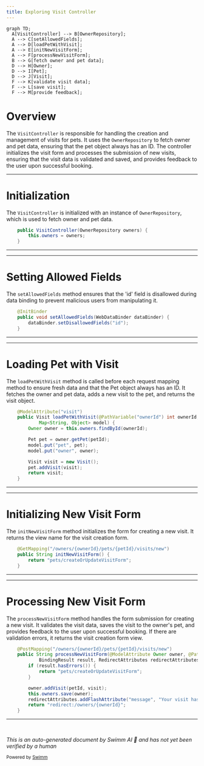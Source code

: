 ```yaml
---
title: Exploring Visit Controller
---
```

```mermaid
graph TD;
  A[VisitController] --> B[OwnerRepository];
  A --> C[setAllowedFields];
  A --> D[loadPetWithVisit];
  A --> E[initNewVisitForm];
  A --> F[processNewVisitForm];
  B --> G[fetch owner and pet data];
  D --> H[Owner];
  D --> I[Pet];
  D --> J[Visit];
  F --> K[validate visit data];
  F --> L[save visit];
  F --> M[provide feedback];
```

# Overview

The <SwmToken path="src/main/java/org/springframework/samples/petclinic/owner/VisitController.java" pos="44:3:3" line-data="	public VisitController(OwnerRepository owners) {">`VisitController`</SwmToken> is responsible for handling the creation and management of visits for pets. It uses the <SwmToken path="src/main/java/org/springframework/samples/petclinic/owner/VisitController.java" pos="44:5:5" line-data="	public VisitController(OwnerRepository owners) {">`OwnerRepository`</SwmToken> to fetch owner and pet data, ensuring that the pet object always has an ID. The controller initializes the visit form and processes the submission of new visits, ensuring that the visit data is validated and saved, and provides feedback to the user upon successful booking.

<SwmSnippet path="/src/main/java/org/springframework/samples/petclinic/owner/VisitController.java" line="44">

---

# Initialization

The <SwmToken path="src/main/java/org/springframework/samples/petclinic/owner/VisitController.java" pos="44:3:3" line-data="	public VisitController(OwnerRepository owners) {">`VisitController`</SwmToken> is initialized with an instance of <SwmToken path="src/main/java/org/springframework/samples/petclinic/owner/VisitController.java" pos="44:5:5" line-data="	public VisitController(OwnerRepository owners) {">`OwnerRepository`</SwmToken>, which is used to fetch owner and pet data.

```java
	public VisitController(OwnerRepository owners) {
		this.owners = owners;
	}
```

---

</SwmSnippet>

<SwmSnippet path="/src/main/java/org/springframework/samples/petclinic/owner/VisitController.java" line="48">

---

# Setting Allowed Fields

The <SwmToken path="src/main/java/org/springframework/samples/petclinic/owner/VisitController.java" pos="49:5:5" line-data="	public void setAllowedFields(WebDataBinder dataBinder) {">`setAllowedFields`</SwmToken> method ensures that the 'id' field is disallowed during data binding to prevent malicious users from manipulating it.

```java
	@InitBinder
	public void setAllowedFields(WebDataBinder dataBinder) {
		dataBinder.setDisallowedFields("id");
	}
```

---

</SwmSnippet>

<SwmSnippet path="/src/main/java/org/springframework/samples/petclinic/owner/VisitController.java" line="60">

---

# Loading Pet with Visit

The <SwmToken path="src/main/java/org/springframework/samples/petclinic/owner/VisitController.java" pos="61:5:5" line-data="	public Visit loadPetWithVisit(@PathVariable(&quot;ownerId&quot;) int ownerId, @PathVariable(&quot;petId&quot;) int petId,">`loadPetWithVisit`</SwmToken> method is called before each request mapping method to ensure fresh data and that the Pet object always has an ID. It fetches the owner and pet data, adds a new visit to the pet, and returns the visit object.

```java
	@ModelAttribute("visit")
	public Visit loadPetWithVisit(@PathVariable("ownerId") int ownerId, @PathVariable("petId") int petId,
			Map<String, Object> model) {
		Owner owner = this.owners.findById(ownerId);

		Pet pet = owner.getPet(petId);
		model.put("pet", pet);
		model.put("owner", owner);

		Visit visit = new Visit();
		pet.addVisit(visit);
		return visit;
	}
```

---

</SwmSnippet>

<SwmSnippet path="/src/main/java/org/springframework/samples/petclinic/owner/VisitController.java" line="76">

---

# Initializing New Visit Form

The <SwmToken path="src/main/java/org/springframework/samples/petclinic/owner/VisitController.java" pos="77:5:5" line-data="	public String initNewVisitForm() {">`initNewVisitForm`</SwmToken> method initializes the form for creating a new visit. It returns the view name for the visit creation form.

```java
	@GetMapping("/owners/{ownerId}/pets/{petId}/visits/new")
	public String initNewVisitForm() {
		return "pets/createOrUpdateVisitForm";
	}
```

---

</SwmSnippet>

<SwmSnippet path="/src/main/java/org/springframework/samples/petclinic/owner/VisitController.java" line="83">

---

# Processing New Visit Form

The <SwmToken path="src/main/java/org/springframework/samples/petclinic/owner/VisitController.java" pos="84:5:5" line-data="	public String processNewVisitForm(@ModelAttribute Owner owner, @PathVariable int petId, @Valid Visit visit,">`processNewVisitForm`</SwmToken> method handles the form submission for creating a new visit. It validates the visit data, saves the visit to the owner's pet, and provides feedback to the user upon successful booking. If there are validation errors, it returns the visit creation form view.

```java
	@PostMapping("/owners/{ownerId}/pets/{petId}/visits/new")
	public String processNewVisitForm(@ModelAttribute Owner owner, @PathVariable int petId, @Valid Visit visit,
			BindingResult result, RedirectAttributes redirectAttributes) {
		if (result.hasErrors()) {
			return "pets/createOrUpdateVisitForm";
		}

		owner.addVisit(petId, visit);
		this.owners.save(owner);
		redirectAttributes.addFlashAttribute("message", "Your visit has been booked");
		return "redirect:/owners/{ownerId}";
	}
```

---

</SwmSnippet>

&nbsp;

*This is an auto-generated document by Swimm AI 🌊 and has not yet been verified by a human*

<SwmMeta version="3.0.0" repo-id="Z2l0aHViJTNBJTNBc3ByaW5nLXBldGNsaW5pYyUzQSUzQVN3aW1tLURlbW8=" repo-name="spring-petclinic"><sup>Powered by [Swimm](/)</sup></SwmMeta>
